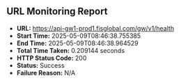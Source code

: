 ## URL Monitoring Report

- **URL:** https://api-gw1-prod1.fisglobal.com/gw/v1/health
- **Start Time:** 2025-05-09T08:46:38.755385
- **End Time:** 2025-05-09T08:46:38.964529
- **Total Time Taken:** 0.209144 seconds
- **HTTP Status Code:** 200
- **Status:** Success
- **Failure Reason:** N/A
